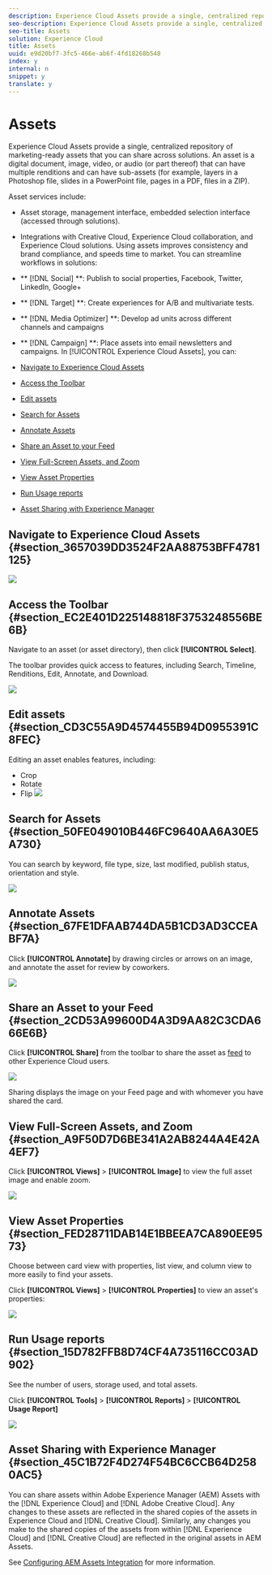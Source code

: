 ```yaml
---
description: Experience Cloud Assets provide a single, centralized repository of marketing-ready assets that you can share across solutions. An asset is a digital document, image, video, or audio (or part thereof) that can have multiple renditions and can have sub-assets (for example, layers in a Photoshop file, slides in a PowerPoint file, pages in a PDF, files in a ZIP).
seo-description: Experience Cloud Assets provide a single, centralized repository of marketing-ready assets that you can share across solutions. An asset is a digital document, image, video, or audio (or part thereof) that can have multiple renditions and can have sub-assets (for example, layers in a Photoshop file, slides in a PowerPoint file, pages in a PDF, files in a ZIP).
seo-title: Assets
solution: Experience Cloud
title: Assets
uuid: e9d20bf7-3fc5-466e-ab6f-4fd18268b548
index: y
internal: n
snippet: y
translate: y
---
```


# Assets

Experience Cloud Assets provide a single, centralized repository of marketing-ready assets that you can share across solutions. An asset is a digital document, image, video, or audio (or part thereof) that can have multiple renditions and can have sub-assets (for example, layers in a Photoshop file, slides in a PowerPoint file, pages in a PDF, files in a ZIP).


<!-- asset.xml -->
Asset services include: 

* Asset storage, management interface, embedded selection interface (accessed through solutions).
* Integrations with Creative Cloud, Experience Cloud collaboration, and Experience Cloud solutions.
Using assets improves consistency and brand compliance, and speeds time to market. You can streamline workflows in solutions: 

* ** [!DNL  Social] **: Publish to social properties, Facebook, Twitter, LinkedIn, Google+
* ** [!DNL  Target] **: Create experiences for A/B and multivariate tests.
* ** [!DNL  Media Optimizer] **: Develop ad units across different channels and campaigns
* ** [!DNL  Campaign] **: Place assets into email newsletters and campaigns.
In [!UICONTROL  Experience Cloud Assets], you can: 

* [ Navigate to Experience Cloud Assets ](../experience-cloud-assets/experience-cloud-assets.md#section_3657039DD3524F2AA88753BFF4781125)
* [ Access the Toolbar ](../experience-cloud-assets/experience-cloud-assets.md#section_EC2E401D225148818F3753248556BE6B)
* [ Edit assets ](../experience-cloud-assets/experience-cloud-assets.md#section_CD3C55A9D4574455B94D0955391C8FEC)
* [ Search for Assets ](../experience-cloud-assets/experience-cloud-assets.md#section_50FE049010B446FC9640AA6A30E5A730)
* [ Annotate Assets ](../experience-cloud-assets/experience-cloud-assets.md#section_67FE1DFAAB744DA5B1CD3AD3CCEABF7A)
* [ Share an Asset to your Feed ](../experience-cloud-assets/experience-cloud-assets.md#section_2CD53A99600D4A3D9AA82C3CDA666E6B)
* [ View Full-Screen Assets, and Zoom ](../experience-cloud-assets/experience-cloud-assets.md#section_A9F50D7D6BE341A2AB8244A4E42A4EF7)
* [ View Asset Properties ](../experience-cloud-assets/experience-cloud-assets.md#section_FED28711DAB14E1BBEEA7CA890EE9573)
* [ Run Usage reports ](../experience-cloud-assets/experience-cloud-assets.md#section_15D782FFB8D74CF4A735116CC03AD902)
* [ Asset Sharing with Experience Manager ](../experience-cloud-assets/experience-cloud-assets.md#section_45C1B72F4D274F54BC6CCB64D2580AC5)

## Navigate to Experience Cloud Assets {#section_3657039DD3524F2AA88753BFF4781125}

![](assets/asset-nav.png) 

## Access the Toolbar {#section_EC2E401D225148818F3753248556BE6B}

Navigate to an asset (or asset directory), then click **[!UICONTROL  Select]**. 

The toolbar provides quick access to features, including Search, Timeline, Renditions, Edit, Annotate, and Download. 

![](assets/asset-tools.png) 

<!-- <table id="table_AD8DF6CF96BA49B88B309B780436B099"> 
 <tgroup cols="2"> 
  <colspec colnum="1" colname="col1" colwidth="1.00*" /> 
  <colspec colnum="2" colname="col2" colwidth="6.64*" /> 
  <thead> 
   <tr> 
    <th colname="col1" class="entry"> Element </th> 
    <th colname="col2" class="entry"> Description </th> 
   </tr> 
  </thead> 
  <tbody> 
   <tr> 
    <td colname="col1"> <p>Share </p> </td> 
    <td colname="col2"> <p>Share as a card to the Feed. </p> </td> 
   </tr> 
   <tr> 
    <td colname="col1"> <p>Download </p> </td> 
    <td colname="col2"> <p> </p> </td> 
   </tr> 
   <tr> 
    <td colname="col1"> <p>View Properties </p> </td> 
    <td colname="col2"> <p> </p> </td> 
   </tr> 
   <tr> 
    <td colname="col1"> <p>Edit </p> </td> 
    <td colname="col2"></td> 
   </tr> 
   <tr> 
    <td colname="col1"> <p>Annotate </p> </td> 
    <td colname="col2"> <p>Add shapes and comments to an asset. </p> </td> 
   </tr> 
   <tr> 
    <td colname="col1"> <p>Copy </p> </td> 
    <td colname="col2"> <p> </p> </td> 
   </tr> 
   <tr> 
    <td colname="col1"> <p>Move </p> </td> 
    <td colname="col2"> <p> </p> </td> 
   </tr> 
   <tr> 
    <td colname="col1"> <p>Delete </p> </td> 
    <td colname="col2"></td> 
   </tr> 
  </tbody> 
 </tgroup> 
</table> -->

## Edit assets {#section_CD3C55A9D4574455B94D0955391C8FEC}

Editing an asset enables features, including: 

* Crop
* Rotate
* Flip
![](assets/asset-edit.png) 

## Search for Assets {#section_50FE049010B446FC9640AA6A30E5A730}

You can search by keyword, file type, size, last modified, publish status, orientation and style. 

![](assets/asset-search.png) 

## Annotate Assets {#section_67FE1DFAAB744DA5B1CD3AD3CCEABF7A}

Click **[!UICONTROL  Annotate]** by drawing circles or arrows on an image, and annotate the asset for review by coworkers. 

![](assets/assets-annotate.png) 

## Share an Asset to your Feed {#section_2CD53A99600D4A3D9AA82C3CDA666E6B}

Click **[!UICONTROL  Share]** from the toolbar to share the asset as [ feed](../feed.md#concept_9256B8768A294009A777282DD8719213) to other Experience Cloud users. 

![](assets/assets-share-card.png) 

Sharing displays the image on your Feed page and with whomever you have shared the card. 

## View Full-Screen Assets, and Zoom {#section_A9F50D7D6BE341A2AB8244A4E42A4EF7}

Click **[!UICONTROL  Views]** > **[!UICONTROL  Image]** to view the full asset image and enable zoom. 

![](assets/asset-zoom.png) 

## View Asset Properties {#section_FED28711DAB14E1BBEEA7CA890EE9573}

Choose between card view with properties, list view, and column view to more easily to find your assets. 

Click **[!UICONTROL  Views]** > **[!UICONTROL  Properties]** to view an asset's properties: 

![](assets/asset-properties.png) 

## Run Usage reports {#section_15D782FFB8D74CF4A735116CC03AD902}

See the number of users, storage used, and total assets. 

Click **[!UICONTROL  Tools]** > **[!UICONTROL  Reports]** > **[!UICONTROL  Usage Report]**

![](assets/assets-usage-report.png) 

## Asset Sharing with Experience Manager {#section_45C1B72F4D274F54BC6CCB64D2580AC5}

You can share assets within Adobe Experience Manager (AEM) Assets with the [!DNL  Experience Cloud] and [!DNL  Adobe Creative Cloud]. Any changes to these assets are reflected in the shared copies of the assets in Experience Cloud and [!DNL  Creative Cloud]. Similarly, any changes you make to the shared copies of the assets from within [!DNL  Experience Cloud] and [!DNL  Creative Cloud] are reflected in the original assets in AEM Assets. 

See [ Configuring AEM Assets Integration](https://helpx.adobe.com/experience-manager/6-3/sites/administering/using/configure-assets-cc-integration.html) for more information. 
